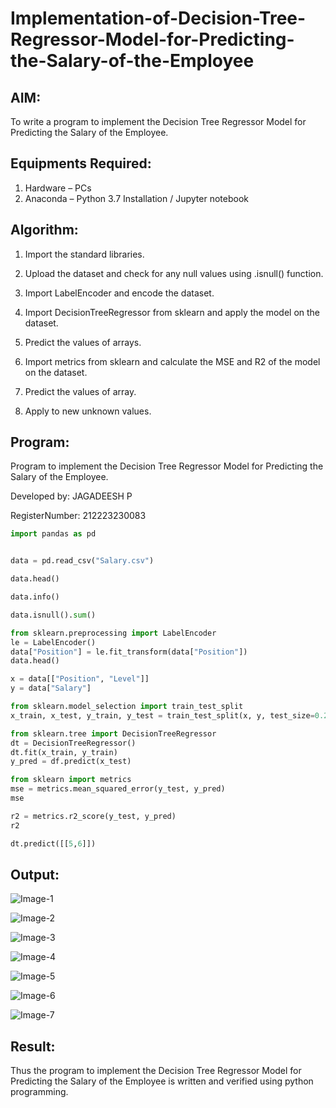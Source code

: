 # Implementation-of-Decision-Tree-Regressor-Model-for-Predicting-the-Salary-of-the-Employee

## AIM:
To write a program to implement the Decision Tree Regressor Model for Predicting the Salary of the Employee.

## Equipments Required:
1. Hardware – PCs
2. Anaconda – Python 3.7 Installation / Jupyter notebook

## Algorithm:
1. Import the standard libraries.

2. Upload the dataset and check for any null values using .isnull() function.

3. Import LabelEncoder and encode the dataset.

4. Import DecisionTreeRegressor from sklearn and apply the model on the dataset.

5. Predict the values of arrays.

6. Import metrics from sklearn and calculate the MSE and R2 of the model on the dataset.

7. Predict the values of array.

8. Apply to new unknown values.

## Program:
Program to implement the Decision Tree Regressor Model for Predicting the Salary of the Employee.

Developed by: JAGADEESH P

RegisterNumber: 212223230083
```python
import pandas as pd


data = pd.read_csv("Salary.csv")

data.head()

data.info()

data.isnull().sum()

from sklearn.preprocessing import LabelEncoder
le = LabelEncoder()
data["Position"] = le.fit_transform(data["Position"])
data.head()

x = data[["Position", "Level"]]
y = data["Salary"]

from sklearn.model_selection import train_test_split
x_train, x_test, y_train, y_test = train_test_split(x, y, test_size=0.2)

from sklearn.tree import DecisionTreeRegressor
dt = DecisionTreeRegressor()
dt.fit(x_train, y_train)
y_pred = df.predict(x_test)

from sklearn import metrics
mse = metrics.mean_squared_error(y_test, y_pred)
mse

r2 = metrics.r2_score(y_test, y_pred)
r2

dt.predict([[5,6]])
```

## Output:
![Image-1](https://github.com/user-attachments/assets/7a9d26dd-ae76-4835-90df-0e8579483194)

![Image-2](https://github.com/user-attachments/assets/941e1c4f-7707-41d2-92fa-c907668565f0)

![Image-3](https://github.com/user-attachments/assets/b4837a26-d0a0-4450-89ba-e021d94b794d)

![Image-4](https://github.com/user-attachments/assets/bd78dea0-8230-4ebe-a4c2-7aa47f3a4fdc)

![Image-5](https://github.com/user-attachments/assets/09228d96-1f7a-4ab6-a1eb-f097cfe3946a)

![Image-6](https://github.com/user-attachments/assets/c4364ae1-5e56-4db3-a0f8-89cf2a43fe70)

![Image-7](https://github.com/user-attachments/assets/a12adcdf-1e1a-4354-8243-f26234da9f53)



## Result:
Thus the program to implement the Decision Tree Regressor Model for Predicting the Salary of the Employee is written and verified using python programming.
